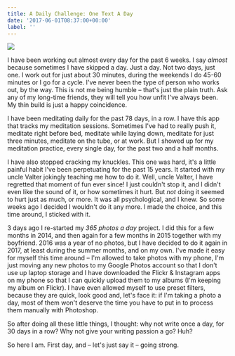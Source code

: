 ```yaml
---
title: A Daily Challenge: One Text A Day
date: '2017-06-01T08:37:00+00:00'
label: ''
---
```



![](/uploads/2017/06/01/thought-catalog-214785.jpg)

I have been working out almost every day for the past 6 weeks. I say *almost* because sometimes I have skipped a day. Just a day. Not two days, just one. I work out for just about 30 minutes, during the weekends I do 45-60 minutes or I go for a cycle. I've never been the type of person who works out, by the way. This is not me being humble – that's just the plain truth. Ask any of my long-time friends, they will tell you how unfit I've always been. My thin build is just a happy coincidence.

I have been meditating daily for the past 78 days, in a row. I have this app that tracks my meditation sessions. Sometimes I've had to really push it, meditate right before bed, meditate while laying down, meditate for just three minutes, meditate on the tube, or at work. But I showed up for my meditation practice, every single day, for the past two and a half months.

I have also stopped cracking my knuckles. This one was hard, it's a little painful habit I've been perpetuating for the past 15 years. It started with my uncle Valter jokingly teaching me how to do it. Well, uncle Valter, I have regretted that moment of fun ever since! I just couldn't stop it, and I didn't even like the sound of it, or how sometimes it hurt. But *not* doing it seemed to hurt just as much, or more. It was all psychological, and I knew. So some weeks ago I decided I wouldn't do it any more. I made the choice, and this time around, I sticked with it.

3 days ago I re-started my *365 photos a day* project. I did this for a few months in 2014, and then again for a few months in 2015 together with my boyfriend. 2016 was a year of no photos, but I have decided to do it again in 2017, at least during the summer months, and on my own. I've made it easy for myself this time around – I'm allowed to take photos with my phone, I'm just moving any new photos to my Google Photos account so that I don't use up laptop storage and I have downloaded the Flickr & Instagram apps on my phone so that I can quickly upload them to my albums (I'm keeping my album on Flickr). I have even allowed myself to use preset filters, because they are quick, look good and, let's face it: if I'm taking a photo a day, most of them won't deserve the time you have to put in to process them manually with Photoshop.

So after doing all these little things, I thought: why not write once a day, for 30 days in a row? Why not give your writing passion a go? Huh?

So here I am. First day, and – let's just say it – going strong.

